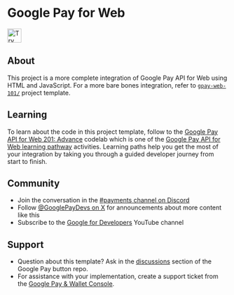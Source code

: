 # Google Pay for Web

<!--- Try in IDX button -->
<a href="https://idx.google.com/new?template=https%3A%2F%2Fgithub.com%2Fgoogle-pay%2Fgoogle-pay-button%2Ftree%2Fweb-codelabs%2Fexamples%2Fhtml%2Fgpay-web-201">
  <picture>
    <source
      media="(prefers-color-scheme: dark)"
      srcset="https://cdn.idx.dev/btn/try_dark_32.svg">
    <source
      media="(prefers-color-scheme: light)"
      srcset="https://cdn.idx.dev/btn/try_light_32.svg">
    <img
      height="32"
      alt="Try in IDX"
      src="https://cdn.idx.dev/btn/try_purple_32.svg">
  </picture>
</a>

## About

This project is a more complete integration of Google Pay API for Web using HTML and JavaScript. For a more bare bones
integration, refer to [`gpay-web-101/`][17] project template.

## Learning

To learn about the code in this project template, follow to the [Google Pay API for Web 201: Advance][10] codelab which
is one of the [Google Pay API for Web learning pathway][11] activities. Learning paths help you get the most of your
integration by taking you through a guided developer journey from start to finish.

## Community

- Join the conversation in the [#payments channel on Discord][12]
- Follow [@GooglePayDevs on X][13] for announcements about more content like this
- Subscribe to the [Google for Developers][14] YouTube channel

## Support

- Question about this template? Ask in the [discussions][16] section of the Google Pay button repo.
- For assistance with your implementation, create a support ticket from the [Google Pay & Wallet Console][15].

[10]: https://codelabs.developers.google.com/codelabs/gpay-web-201
[11]: https://developers.google.com/learn/pathways/google-pay-for-web
[12]: https://goo.gle/payments-dev-community
[13]: https://x.com/GooglePayDevs
[14]: https://goo.gle/developers
[15]: https://goo.gle/3Cmv497
[16]: https://github.com/google-pay/google-pay-button/discussions
[17]: https://github.com/google-pay/google-pay-button/tree/main/examples/html/gpay-web-101/
